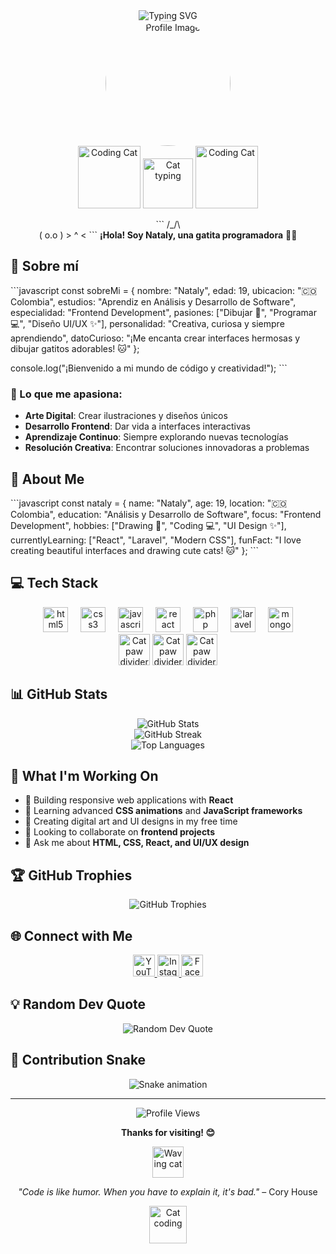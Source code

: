 <div align="center">
  <img src="https://readme-typing-svg.herokuapp.com?font=Fira+Code&size=32&duration=2800&pause=2000&color=EA580C&center=true&vCenter=true&width=940&lines=Hi+👋+I'm+Nataly;Frontend+Developer+from+Colombia;Creative+Coder+%26+Digital+Artist" alt="Typing SVG" />
</div>

<div align="center">
  <img src="https://staticg.sportskeeda.com/editor/2022/09/b8258-16624650488441-1920.jpg" alt="Profile Image" width="200" style="border-radius: 50%;" />
</div>

<!-- Added animated cat section -->
<div align="center">
  <img src="https://media.giphy.com/media/jpVnC65DmYeyRL4LHS/giphy.gif" width="100" alt="Coding Cat" />
  <img src="https://media.giphy.com/media/LmNwrBhejkK9EFP504/giphy.gif" width="80" alt="Cat typing" />
  <img src="https://media.giphy.com/media/jpVnC65DmYeyRL4LHS/giphy.gif" width="100" alt="Coding Cat" />
</div>

<div align="center">
  
\`\`\`
     /\_/\  
    ( o.o ) 
     > ^ <
\`\`\`
**¡Hola! Soy Nataly, una gatita programadora** 🐱‍💻

</div>

## 🌟 Sobre mí

\`\`\`javascript
const sobreMi = {
    nombre: "Nataly",
    edad: 19,
    ubicacion: "🇨🇴 Colombia",
    estudios: "Aprendiz en Análisis y Desarrollo de Software",
    especialidad: "Frontend Development",
    pasiones: ["Dibujar 🎨", "Programar 💻", "Diseño UI/UX ✨"],
    personalidad: "Creativa, curiosa y siempre aprendiendo",
    datoCurioso: "¡Me encanta crear interfaces hermosas y dibujar gatitos adorables! 🐱"
};

console.log("¡Bienvenido a mi mundo de código y creatividad!");
\`\`\`

### 🎨 Lo que me apasiona:
- **Arte Digital**: Crear ilustraciones y diseños únicos
- **Desarrollo Frontend**: Dar vida a interfaces interactivas
- **Aprendizaje Continuo**: Siempre explorando nuevas tecnologías
- **Resolución Creativa**: Encontrar soluciones innovadoras a problemas

## 🚀 About Me

\`\`\`javascript
const nataly = {
    name: "Nataly",
    age: 19,
    location: "🇨🇴 Colombia",
    education: "Análisis y Desarrollo de Software",
    focus: "Frontend Development",
    hobbies: ["Drawing 🎨", "Coding 💻", "UI Design ✨"],
    currentlyLearning: ["React", "Laravel", "Modern CSS"],
    funFact: "I love creating beautiful interfaces and drawing cute cats! 🐱"
};
\`\`\`

<!-- Updated tech stack section with better spacing -->
## 💻 Tech Stack

<div align="center">
  <img src="https://cdn.jsdelivr.net/gh/devicons/devicon/icons/html5/html5-original.svg" height="40" alt="html5 logo" />
  <img width="12" />
  <img src="https://cdn.jsdelivr.net/gh/devicons/devicon/icons/css3/css3-original.svg" height="40" alt="css3 logo" />
  <img width="12" />
  <img src="https://cdn.jsdelivr.net/gh/devicons/devicon/icons/javascript/javascript-original.svg" height="40" alt="javascript logo" />
  <img width="12" />
  <img src="https://cdn.jsdelivr.net/gh/devicons/devicon/icons/react/react-original.svg" height="40" alt="react logo" />
  <img width="12" />
  <img src="https://cdn.jsdelivr.net/gh/devicons/devicon/icons/php/php-original.svg" height="40" alt="php logo" />
  <img width="12" />
  <img src="https://cdn.jsdelivr.net/gh/devicons/devicon/icons/laravel/laravel-original.svg" height="40" alt="laravel logo" />
  <img width="12" />
  <img src="https://cdn.jsdelivr.net/gh/devicons/devicon/icons/mongodb/mongodb-original.svg" height="40" alt="mongodb logo" />
</div>

<!-- Added cat-themed section divider -->
<div align="center">
  <img src="https://media.giphy.com/media/M9gbBd9nbDrOTu1Mqx/giphy.gif" width="50" alt="Cat paw divider" />
  <img src="https://media.giphy.com/media/M9gbBd9nbDrOTu1Mqx/giphy.gif" width="50" alt="Cat paw divider" />
  <img src="https://media.giphy.com/media/M9gbBd9nbDrOTu1Mqx/giphy.gif" width="50" alt="Cat paw divider" />
</div>

## 📊 GitHub Stats

<div align="center">
  <img src="https://github-readme-stats.vercel.app/api?username=NatalyC1741&theme=radical&hide_border=false&include_all_commits=true&count_private=false" alt="GitHub Stats" />
</div>

<div align="center">
  <img src="https://github-readme-streak-stats.herokuapp.com/?user=NatalyC1741&theme=radical&hide_border=false" alt="GitHub Streak" />
</div>

<div align="center">
  <img src="https://github-readme-stats.vercel.app/api/top-langs/?username=NatalyC1741&theme=radical&hide_border=false&include_all_commits=true&count_private=false&layout=compact" alt="Top Languages" />
</div>

## 🎯 What I'm Working On

- 🔭 Building responsive web applications with **React**
- 🌱 Learning advanced **CSS animations** and **JavaScript frameworks**
- 🎨 Creating digital art and UI designs in my free time
- 👯 Looking to collaborate on **frontend projects**
- 💬 Ask me about **HTML, CSS, React, and UI/UX design**

## 🏆 GitHub Trophies

<div align="center">
  <img src="https://github-profile-trophy.vercel.app/?username=NatalyC1741&theme=radical&no-frame=false&no-bg=false&margin-w=4" alt="GitHub Trophies" />
</div>

## 🌐 Connect with Me

<div align="center">
  <a href="https://www.youtube.com/@Natty_uu741" target="_blank">
    <img src="https://img.shields.io/static/v1?message=Youtube&logo=youtube&label=&color=FF0000&logoColor=white&labelColor=&style=for-the-badge" height="35" alt="YouTube" />
  </a>
  <a href="https://www.instagram.com/nattyci_byethost16_?igsh=MTdpYmhhNWdib3Zkbw==" target="_blank">
    <img src="https://img.shields.io/static/v1?message=Instagram&logo=instagram&label=&color=E4405F&logoColor=white&labelColor=&style=for-the-badge" height="35" alt="Instagram" />
  </a>
  <a href="https://www.facebook.com/nataly.chalaipuz.7" target="_blank">
    <img src="https://img.shields.io/static/v1?message=Facebook&logo=facebook&label=&color=1877F2&logoColor=white&labelColor=&style=for-the-badge" height="35" alt="Facebook" />
  </a>
</div>

## 💡 Random Dev Quote

<div align="center">
  <img src="https://quotes-github-readme.vercel.app/api?type=horizontal&theme=radical" alt="Random Dev Quote" />
</div>

## 🐍 Contribution Snake

<div align="center">
  <img src="https://raw.githubusercontent.com/NatalyC1741/NatalyC1741/output/snake.svg" alt="Snake animation" />
</div>

---

<div align="center">
  <img src="https://komarev.com/ghpvc/?username=NatalyC1741&label=Profile%20views&color=ea580c&style=flat" alt="Profile Views" />
</div>

<div align="center">
  
  **Thanks for visiting! 😊**
  
  <img src="https://media.giphy.com/media/ICOgUNjpvO0PC/giphy.gif" width="50" alt="Waving cat" />
  
  *"Code is like humor. When you have to explain it, it's bad."* – Cory House
  
  <img src="https://media.giphy.com/media/LmNwrBhejkK9EFP504/giphy.gif" width="60" alt="Cat coding" />
  
</div>
